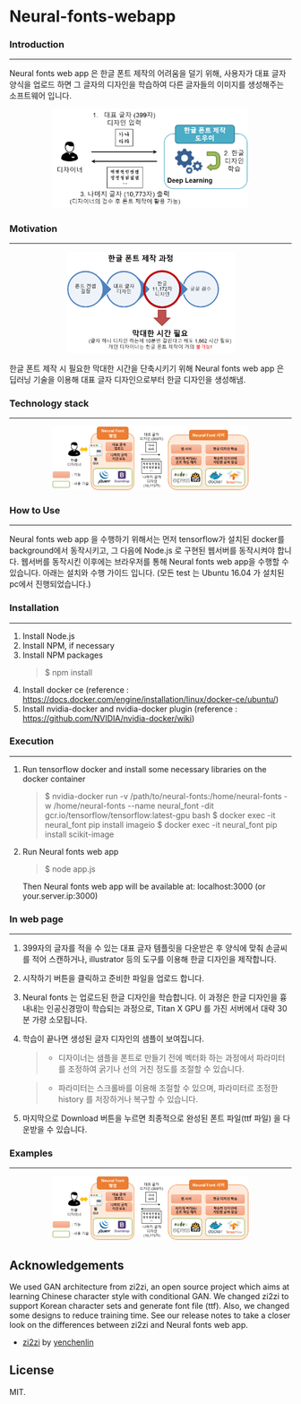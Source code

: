# Neural-fonts-webapp


### Introduction
---
Neural fonts web app 은 한글 폰트 제작의 어려움을 덜기 위해, 사용자가 대표 글자 양식을 업로드 하면 그 글자의 디자인을 학습하여 다른 글자들의 이미지를 생성해주는 소프트웨어 입니다.

<p align="center">
  <img src="public/images/intro.png" style="width: 350px;"/>
</p>

### Motivation
-----
<p align="center">
  <img src="public/images/motivation.png" style="width: 300px;"/>
</p>
한글 폰트 제작 시 필요한 막대한 시간을 단축시키기 위해 Neural fonts web app 은 딥러닝 기술을 이용해 대표 글자 디자인으로부터 한글 디자인을 생성해냄.

### Technology stack
-----
<p align="center">
  <img src="public/images/architecture.png" style="width: 350px;"/>
</p>

### How to Use
----------
Neural fonts web app 을 수행하기 위해서는 먼저 tensorflow가 설치된 docker를 background에서 동작시키고, 그 다음에 Node.js 로 구현된 웹서버를 동작시켜야 합니다.
웹서버를 동작시킨 이후에는 브라우저를 통해 Neural fonts web app을 수행할 수 있습니다.
아래는 설치와 수행 가이드 입니다.
(모든 test 는 Ubuntu 16.04 가 설치된 pc에서 진행되었습니다.)

### Installation
-----
1. Install Node.js
2. Install NPM, if necessary
3. Install NPM packages
	> $ npm install
4. Install docker ce (reference : https://docs.docker.com/engine/installation/linux/docker-ce/ubuntu/)
5. Install nvidia-docker and nvidia-docker plugin (reference : https://github.com/NVIDIA/nvidia-docker/wiki)

### Execution
-----
1. Run tensorflow docker and install some necessary libraries on the docker container
	> $ nvidia-docker run -v /path/to/neural-fonts:/home/neural-fonts -w /home/neural-fonts --name neural_font -dit gcr.io/tensorflow/tensorflow:latest-gpu bash
	> $ docker exec -it neural_font pip install imageio
	> $ docker exec -it neural_font pip install scikit-image

2. Run Neural fonts web app
	> $ node app.js

	Then Neural fonts web app will be available at: localhost:3000 (or your.server.ip:3000)

### In web page
-----
1. 399자의 글자를 적을 수 있는 대표 글자 템플릿을 다운받은 후 양식에 맞춰 손글씨를 적어 스캔하거나, illustrator 등의 도구를 이용해 한글 디자인을 제작합니다.

2. 시작하기 버튼을 클릭하고 준비한 파일을 업로드 합니다.

3. Neural fonts 는 업로드된 한글 디자인을 학습합니다. 이 과정은 한글 디자인을 흉내내는 인공신경망이 학습되는 과정으로, Titan X GPU 를 가진 서버에서 대략 30분 가량 소모됩니다.

4. 학습이 끝나면 생성된 글자 디자인의 샘플이 보여집니다.

	>- 디자이너는 샘플을 폰트로 만들기 전에 벡터화 하는 과정에서 파라미터를 조정하여 굵기나 선의 거친 정도를 조절할 수 있습니다.

	>- 파라미터는 스크롤바를 이용해 조절할 수  있으며, 파라미터르 조정한 history 를 저장하거나 복구할 수 있습니다.

6. 마지막으로 Download 버튼을 누르면 최종적으로 완성된 폰트 파일(ttf 파일) 을 다운받을 수 있습니다.

### Examples
-----
<p align="center">
  <img src="public/images/architecture.png" style="width: 350px;"/>
</p>

## Acknowledgements
We used GAN architecture from zi2zi, an open source project which aims at learning Chinese character style with conditional GAN.
We changed zi2zi to support Korean character sets and generate font file (ttf). Also, we changed some designs to reduce training time.
See our release notes to take a closer look on the differences between zi2zi and Neural fonts web app.
* [zi2zi](https://github.com/kaonashi-tyc/zi2zi) by [yenchenlin](https://github.com/yenchenlin)

License
-----
MIT.

